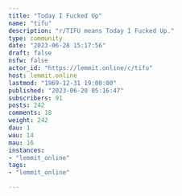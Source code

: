```yaml
---
title: "Today I Fucked Up" 
name: "tifu"
description: "r/TIFU means Today I Fucked Up."
type: community
date: "2023-06-28 15:17:56"
draft: false
nsfw: false
actor_id: "https://lemmit.online/c/tifu"
host: lemmit.online
lastmod: "1969-12-31 19:00:00"
published: "2023-06-20 05:16:47"
subscribers: 91
posts: 242
comments: 18
weight: 242
dau: 1
wau: 14
mau: 16
instances:
- "lemmit_online"
tags: 
- "lemmit_online"

---
```

